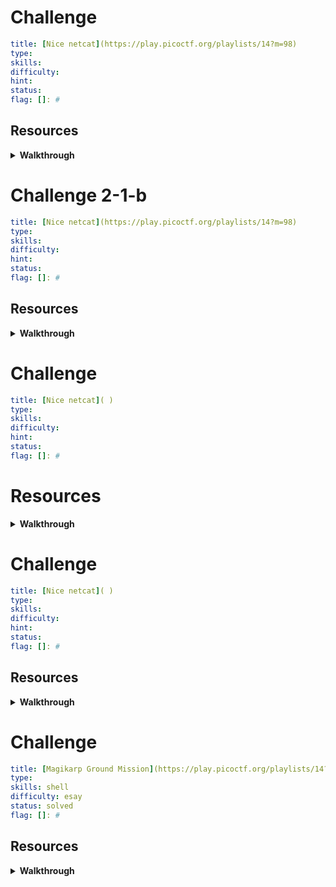 # Challenge


```yaml
title: [Nice netcat](https://play.picoctf.org/playlists/14?m=98)
type: 
skills: 
difficulty: 
hint: 
status: 
flag: []: #
```

## Resources

<details>
<summary><b>Walkthrough</b></summary>

```sh

```

</details>


# Challenge 2-1-b

```yaml
title: [Nice netcat](https://play.picoctf.org/playlists/14?m=98)
type: 
skills: 
difficulty: 
hint: 
status: 
flag: []: #
```



## Resources

<details>
<summary><b>Walkthrough</b></summary>

```sh

```

</details>


# Challenge

```yaml
title: [Nice netcat]( )
type: 
skills: 
difficulty: 
hint: 
status: 
flag: []: #
```



# Resources

<details>
<summary><b>Walkthrough</b></summary>

```sh

```

</details>

# Challenge

```yaml
title: [Nice netcat]( )
type: 
skills: 
difficulty: 
hint: 
status: 
flag: []: #
```


## Resources

<details>
<summary><b>Walkthrough</b></summary>

```sh

```

</details>

# Challenge

```yaml
title: [Magikarp Ground Mission](https://play.picoctf.org/playlists/14?m=101)
type: 
skills: shell
difficulty: esay
status: solved
flag: []: #
```


## Resources

<details>
<summary><b>Walkthrough</b></summary>

```sh
ls
cat

```

</details>